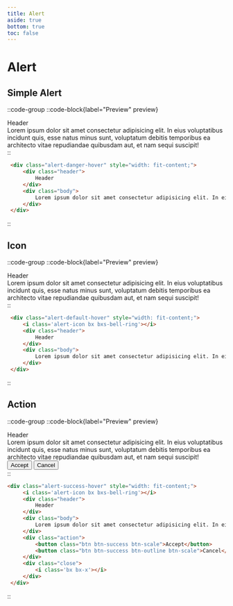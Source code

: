 ```yaml
---
title: Alert
aside: true
bottom: true
toc: false
---
```


# Alert



## Simple Alert


::code-group
    ::code-block{label="Preview" preview}
     <div class="alert-danger-hover" style="width: fit-content;">
        <!-- <i class='alert-icon bx bxs-bell-ring'></i> -->
        <div class="header">
            Header
        </div>
        <div class="body">
            Lorem ipsum dolor sit amet consectetur adipisicing elit. In eius voluptatibus incidunt quis, esse natus minus sunt, voluptatum debitis temporibus ea architecto vitae repudiandae quibusdam aut, et nam sequi suscipit!
        </div>
        <!-- <div class="action">
            <button class="btn btn-danger btn-scale">Accept</button>
            <button class="btn btn-danger btn-outline btn-scale">Cancel</button>
        </div> -->
        <!-- <div class="close">
            <i class='bx bx-x'></i>
        </div> -->
    </div>
    ::
   ```html [HTML]
    <div class="alert-danger-hover" style="width: fit-content;">
        <div class="header">
            Header
        </div>
        <div class="body">
            Lorem ipsum dolor sit amet consectetur adipisicing elit. In eius voluptatibus incidunt quis, esse natus minus sunt, voluptatum debitis temporibus ea architecto vitae repudiandae quibusdam aut, et nam sequi suscipit!
        </div>
    </div>
  ```
::


## Icon


::code-group
    ::code-block{label="Preview" preview}
     <div class="alert-default-hover" style="width: fit-content;">
        <i class='alert-icon bx bxs-bell-ring'></i>
        <div class="header">
            Header
        </div>
        <div class="body">
            Lorem ipsum dolor sit amet consectetur adipisicing elit. In eius voluptatibus incidunt quis, esse natus minus sunt, voluptatum debitis temporibus ea architecto vitae repudiandae quibusdam aut, et nam sequi suscipit!
        </div>
        <!-- <div class="action">
            <button class="btn btn-danger btn-scale">Accept</button>
            <button class="btn btn-danger btn-outline btn-scale">Cancel</button>
        </div> -->
        <!-- <div class="close">
            <i class='bx bx-x'></i>
        </div> -->
    </div>
    ::
   ```html [HTML]
    <div class="alert-default-hover" style="width: fit-content;">
        <i class='alert-icon bx bxs-bell-ring'></i>
        <div class="header">
            Header
        </div>
        <div class="body">
            Lorem ipsum dolor sit amet consectetur adipisicing elit. In eius voluptatibus incidunt quis, esse natus minus sunt, voluptatum debitis temporibus ea architecto vitae repudiandae quibusdam aut, et nam sequi suscipit!
        </div>
    </div>
  ```
::

## Action


::code-group
    ::code-block{label="Preview" preview}
     <div class="alert-success-hover" style="width: fit-content;">
        <i class='alert-icon bx bxs-bell-ring'></i>
        <div class="header">
            Header
        </div>
        <div class="body">
            Lorem ipsum dolor sit amet consectetur adipisicing elit. In eius voluptatibus incidunt quis, esse natus minus sunt, voluptatum debitis temporibus ea architecto vitae repudiandae quibusdam aut, et nam sequi suscipit!
        </div>
        <div class="action">
            <button class="btn btn-success btn-scale">Accept</button>
            <button class="btn btn-success btn-outline btn-scale">Cancel</button>
        </div>
        <div class="close">
            <i class='bx bx-x'></i>
        </div>
    </div>
    ::
   ```html [HTML]
  <div class="alert-success-hover" style="width: fit-content;">
        <i class='alert-icon bx bxs-bell-ring'></i>
        <div class="header">
            Header
        </div>
        <div class="body">
            Lorem ipsum dolor sit amet consectetur adipisicing elit. In eius voluptatibus incidunt quis, esse natus minus sunt, voluptatum debitis temporibus ea architecto vitae repudiandae quibusdam aut, et nam sequi suscipit!
        </div>
        <div class="action">
            <button class="btn btn-success btn-scale">Accept</button>
            <button class="btn btn-success btn-outline btn-scale">Cancel</button>
        </div>
        <div class="close">
            <i class='bx bx-x'></i>
        </div>
    </div>
  ```
::